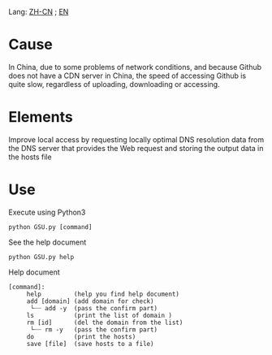 Lang: [ZH-CN](README.md) ; [EN](README_en.md)
# Cause
In China, due to some problems of network conditions, and because Github does not have a CDN server in China, the speed of accessing Github is quite slow, regardless of uploading, downloading or accessing.

# Elements

Improve local access by requesting locally optimal DNS resolution data from the DNS server that provides the Web request and storing the output data in the hosts file

# Use

Execute using Python3

```
python GSU.py [command]
```
See the help document
```
python GSU.py help
```

Help document
```
[command]:
     help         (help you find help document)
     add [domain] (add domain for check)
      └┈┈ add -y  (pass the confirm part)
     ls           (print the list of domain )
     rm [id]      (del the domain from the list)
      └┈┈ rm -y   (pass the confirm part)
     do           (print the hosts)
     save [file]  (save hosts to a file)
```